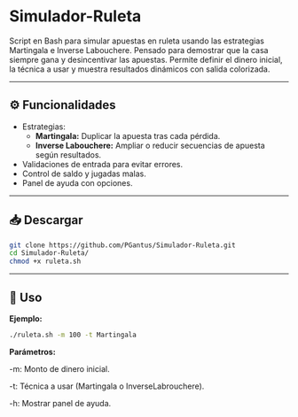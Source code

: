 # Simulador-Ruleta
Script en Bash para simular apuestas en ruleta usando las estrategias Martingala e Inverse Labouchere. Pensado para demostrar que la casa siempre gana y desincentivar las apuestas. Permite definir el dinero inicial, la técnica a usar y muestra resultados dinámicos con salida colorizada.

---

## ⚙️ Funcionalidades

- Estrategias:
  - **Martingala:** Duplicar la apuesta tras cada pérdida.
  - **Inverse Labouchere:** Ampliar o reducir secuencias de apuesta según resultados.
- Validaciones de entrada para evitar errores.
- Control de saldo y jugadas malas.
- Panel de ayuda con opciones.

---

## 📥 Descargar

```bash
git clone https://github.com/PGantus/Simulador-Ruleta.git
cd Simulador-Ruleta/
chmod +x ruleta.sh
```

---

## 🚀 Uso 

**Ejemplo:**
```bash
./ruleta.sh -m 100 -t Martingala
```

**Parámetros:**

-m: Monto de dinero inicial.

-t: Técnica a usar (Martingala o InverseLabrouchere).

-h: Mostrar panel de ayuda.
